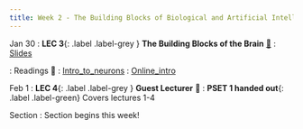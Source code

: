 ```yaml
---
title: Week 2 - The Building Blocks of Biological and Artificial Intelligence 
---
```


Jan 30
: **LEC 3**{: .label .label-grey } **The Building Blocks of the Brain** [🎥](https://harvard.hosted.panopto.com/Panopto/Pages/Viewer.aspx?id=d76e5d4d-48a7-42bd-9b8e-af90013626ac)
    : [Slides](https://canvas.harvard.edu/files/16796298/download?download_frd=1)

: Readings 📖
: [Intro_to_neurons](https://canvas.harvard.edu/files/16796279/download?download_frd=1)
: [Online_intro](https://nba.uth.tmc.edu/neuroscience/m/s1/introduction.html)

Feb 1
: **LEC 4**{: .label .label-grey } **Guest Lecturer** 🎥
: **PSET 1 handed out**{: .label .label-green} Covers lectures 1-4

<!--
: Papers mentioned in Prof. Lichtman's talk 📄
: * [A Technicolor Approach to the Connectome](https://canvas.harvard.edu/files/14287742/download?download_frd=1)
: * [The Interscutularis Muscle Connectome](https://canvas.harvard.edu/files/14287744/download?download_frd=1)
:  **PSET 1 handed out**{: .label .label-green } Covers lectures 1-4
    : [PSET 1](https://canvas.harvard.edu/files/14275242/download?download_frd=1) / [no blank space](https://canvas.harvard.edu/files/14275241/download?download_frd=1) / [tex](https://canvas.harvard.edu/files/14309236/download?download_frd=1)
-->

Section
: Section begins this week!

<!--
: Introduction, purpose of section
: Discussion: What is intelligence?, Marr's levels, AI ethics
-->
